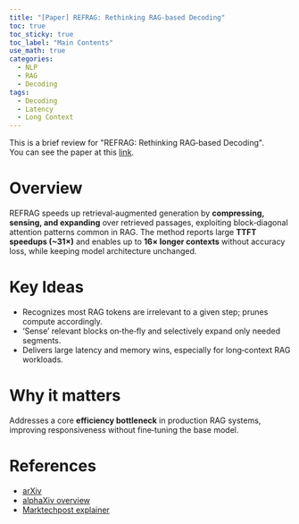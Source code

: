 ```yaml
---
title: "[Paper] REFRAG: Rethinking RAG‑based Decoding"
toc: true
toc_sticky: true
toc_label: "Main Contents"
use_math: true
categories:
  - NLP
  - RAG
  - Decoding
tags:
  - Decoding
  - Latency
  - Long Context
---
```


This is a brief review for "REFRAG: Rethinking RAG‑based Decoding".  
You can see the paper at this [link](https://arxiv.org/abs/2509.01092).

# Overview

REFRAG speeds up retrieval‑augmented generation by **compressing, sensing, and expanding** over retrieved passages, exploiting block‑diagonal attention patterns common in RAG. The method reports large **TTFT speedups (~31×)** and enables up to **16× longer contexts** without accuracy loss, while keeping model architecture unchanged.

# Key Ideas

- Recognizes most RAG tokens are irrelevant to a given step; prunes compute accordingly.
- ‘Sense’ relevant blocks on‑the‑fly and selectively expand only needed segments.
- Delivers large latency and memory wins, especially for long‑context RAG workloads.

# Why it matters

Addresses a core **efficiency bottleneck** in production RAG systems, improving responsiveness without fine‑tuning the base model.

# References

- [arXiv](https://arxiv.org/abs/2509.01092)
- [alphaXiv overview](https://www.alphaxiv.org/overview/2509.01092v1)
- [Marktechpost explainer](https://www.marktechpost.com/2025/09/07/meta-superintelligence-labs-introduces-refrag-scaling-rag-with-16x-longer-contexts-and-31x-faster-decoding/)
